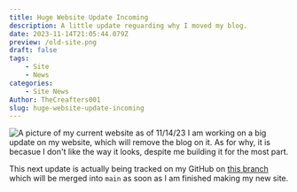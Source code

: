 ```yaml
---
title: Huge Website Update Incoming
description: A little update reguarding why I moved my blog.
date: 2023-11-14T21:05:44.079Z
preview: /old-site.png
draft: false
tags:
    - Site
    - News
categories:
    - Site News
Author: TheCreafters001
slug: huge-website-update-incoming
---
```

![A picture of my current website as of 11/14/23](/blog/old-site.png)
I am working on a big update on my website, which will remove the blog on it. As for why, it is becasue I don't like the way it looks, despite me building it for the most part.

This next update is actually being tracked on my GitHub on [this branch](https://github.com/TheCrafters001/thecrafters001.github.io/tree/v2) which will be merged into `main` as soon as I am finished making my new site.